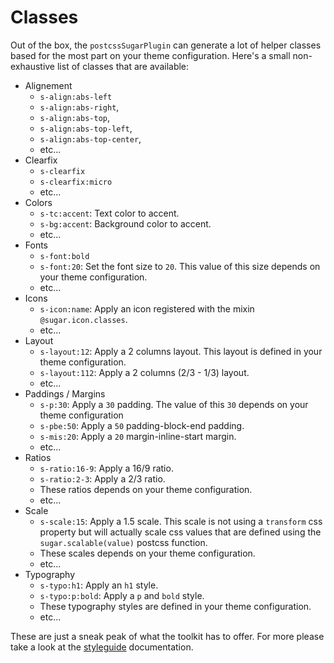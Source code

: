 <!--
/**
 * @name            Classes
 * @namespace       doc.css
 * @type            Markdown
 * @platform        md
 * @status          stable
 * @menu            Documentation / CSS           /doc/css/classes
 *
 * @since           2.0.0
 * @author    Olivier Bossel <olivier.bossel@gmail.com> (https://olivierbossel.com)
 */
-->

<!-- image -->

<!-- header -->
##### 



# Classes

Out of the box, the `postcssSugarPlugin` can generate a lot of helper classes based for the most part on your theme configuration. Here's a small non-exhaustive list of classes that are available:

-   Alignement
    -   `s-align:abs-left`
    -   `s-align:abs-right`,
    -   `s-align:abs-top`,
    -   `s-align:abs-top-left`,
    -   `s-align:abs-top-center`,
    -   etc...
-   Clearfix
    -   `s-clearfix`
    -   `s-clearfix:micro`
    -   etc...
-   Colors
    -   `s-tc:accent`: Text color to accent.
    -   `s-bg:accent`: Background color to accent.
    -   etc...
-   Fonts
    -   `s-font:bold`
    -   `s-font:20`: Set the font size to `20`. This value of this size depends on your theme configuration.
    -   etc...
-   Icons
    -   `s-icon:name`: Apply an icon registered with the mixin `@sugar.icon.classes`.
    -   etc...
-   Layout
    -   `s-layout:12`: Apply a 2 columns layout. This layout is defined in your theme configuration.
    -   `s-layout:112`: Apply a 2 columns (2/3 - 1/3) layout.
    -   etc...
-   Paddings / Margins
    -   `s-p:30`: Apply a `30` padding. The value of this `30` depends on your theme configuration
    -   `s-pbe:50`: Apply a `50` padding-block-end padding.
    -   `s-mis:20`: Apply a `20` margin-inline-start margin.
    -   etc...
-   Ratios
    -   `s-ratio:16-9`: Apply a 16/9 ratio.
    -   `s-ratio:2-3`: Apply a 2/3 ratio.
    -   These ratios depends on your theme configuration.
    -   etc...
-   Scale
    -   `s-scale:15`: Apply a 1.5 scale. This scale is not using a `transform` css property but will actually scale css values that are defined using the `sugar.scalable(value)` postcss function.
    -   These scales depends on your theme configuration.
    -   etc...
-   Typography
    -   `s-typo:h1`: Apply an `h1` style.
    -   `s-typo:p:bold`: Apply a `p` and `bold` style.
    -   These typography styles are defined in your theme configuration.
    -   etc...

These are just a sneak peak of what the toolkit has to offer. For more please take a look at the [styleguide](/styleguide) documentation.


